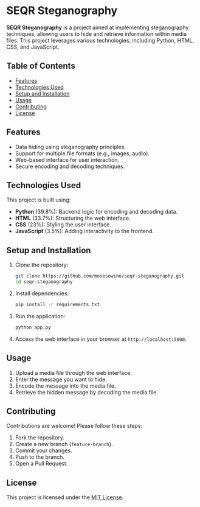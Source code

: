 # SEQR Steganography

**SEQR Steganography** is a project aimed at implementing steganography techniques, allowing users to hide and retrieve information within media files. This project leverages various technologies, including Python, HTML, CSS, and JavaScript.

## Table of Contents

- [Features](#features)
- [Technologies Used](#technologies-used)
- [Setup and Installation](#setup-and-installation)
- [Usage](#usage)
- [Contributing](#contributing)
- [License](#license)

## Features

- Data hiding using steganography principles.
- Support for multiple file formats (e.g., images, audio).
- Web-based interface for user interaction.
- Secure encoding and decoding techniques.

## Technologies Used

This project is built using:

- **Python** (39.8%): Backend logic for encoding and decoding data.
- **HTML** (33.7%): Structuring the web interface.
- **CSS** (23%): Styling the user interface.
- **JavaScript** (3.5%): Adding interactivity to the frontend.

## Setup and Installation

1. Clone the repository:

   ```bash
   git clone https://github.com/mosesowino/seqr-steganography.git
   cd seqr-steganography
   ```

2. Install dependencies:

   ```bash
   pip install -r requirements.txt
   ```

3. Run the application:

   ```bash
   python app.py
   ```

4. Access the web interface in your browser at `http://localhost:5000`.

## Usage

1. Upload a media file through the web interface.
2. Enter the message you want to hide.
3. Encode the message into the media file.
4. Retrieve the hidden message by decoding the media file.

## Contributing

Contributions are welcome! Please follow these steps:

1. Fork the repository.
2. Create a new branch (`feature-branch`).
3. Commit your changes.
4. Push to the branch.
5. Open a Pull Request.

## License

This project is licensed under the [MIT License](LICENSE).
